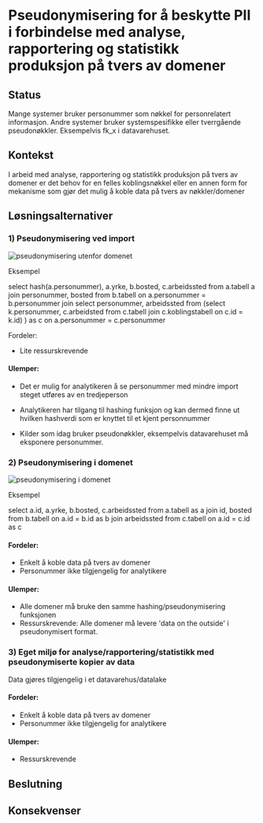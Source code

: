 # Pseudonymisering for å beskytte PII i forbindelse med analyse, rapportering og statistikk produksjon på tvers av domener

## Status

Mange systemer bruker personummer som nøkkel for personrelatert informasjon. Andre systemer bruker systemspesifikke eller tverrgående pseudonøkkler. Eksempelvis fk_x i datavarehuset.

## Kontekst

I arbeid med analyse, rapportering og statistikk produksjon på tvers av domener er det behov for en felles koblingsnøkkel eller en annen form for mekanisme som gjør det mulig å koble data på tvers av nøkkler/domener  

## Løsningsalternativer


### 1) Pseudonymisering ved import


![pseudonymisering utenfor domenet](adr_koblingsnøkkel_utenfor_domenet.png)

Eksempel 

select hash(a.personummer), a.yrke, b.bosted, c.arbeidssted 
from a.tabell a
join personummer, bosted from b.tabell on a.personummer = b.personummer
join select personummer, arbeidssted from 
(select k.personummer, c.arbeidsted 
from c.tabell
join c.koblingstabell on c.id = k.id)
) as c on a.personummer = c.personummer


Fordeler:

* Lite ressurskrevende

#### Ulemper:

* Det er mulig for analytikeren å se personummer med mindre import steget utføres av en tredjeperson

* Analytikeren har tilgang til hashing funksjon og kan dermed finne ut hvilken hashverdi som er knyttet til et kjent personnummer

* Kilder som idag bruker pseudonøkkler, eksempelvis datavarehuset må eksponere personummer.


### 2) Pseudonymisering i domenet


![pseudonymisering i domenet](adr_koblingsnøkkel_i_domenet.png)

Eksempel 

select a.id, a.yrke, b.bosted, c.arbeidssted 
from a.tabell as a
join id, bosted from b.tabell on a.id = b.id as b
join arbeidssted from c.tabell on a.id = c.id as c


#### Fordeler:

* Enkelt å koble data på tvers av domener
* Personummer ikke tilgjengelig for analytikere

#### Ulemper:

* Alle domener må bruke den samme hashing/pseudonymisering funksjonen
* Ressurskrevende: Alle domener må levere 'data on the outside' i pseudonymisert format.


### 3) Eget miljø for analyse/rapportering/statistikk med pseudonymiserte kopier av data

Data gjøres tilgjengelig i et datavarehus/datalake

#### Fordeler:

* Enkelt å koble data på tvers av domener
* Personummer ikke tilgjengelig for analytikere

#### Ulemper:

* Ressurskrevende


## Beslutning



## Konsekvenser

